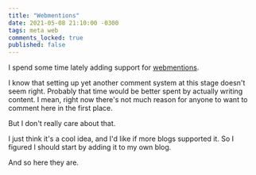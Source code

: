 ```yaml
---
title: "Webmentions"
date: 2021-05-08 21:10:00 -0300
tags: meta web
comments_locked: true
published: false
---
```


I spend some time lately adding support for [webmentions](https://webmention.net/).

I know that setting up yet another comment system at this stage doesn't seem right. Probably that time would be better spent by actually writing content. I mean, right now there's not much reason for anyone to want to comment here in the first place.

But I don't really care about that.

I just think it's a cool idea, and I'd like if more blogs supported it. So I figured I should start by adding it to my own blog. 

And so here they are.

<div style="display: none;">
    <a href="https://webmention.rocks/test/1">Test 1</a>
    <a href="https://webmention.rocks/test/2">Test 2</a>
    <a href="https://webmention.rocks/test/3">Test 3</a>
    <a href="https://webmention.rocks/test/4">Test 4</a>
    <a href="https://webmention.rocks/test/5">Test 5</a>
    <a href="https://webmention.rocks/test/6">Test 6</a>
    <a href="https://webmention.rocks/test/7">Test 7</a>
    <a href="https://webmention.rocks/test/8">Test 8</a>
    <a href="https://webmention.rocks/test/9">Test 9</a>
    <a href="https://webmention.rocks/test/10">Test 10</a>
    <a href="https://webmention.rocks/test/11">Test 11</a>
    <a href="https://webmention.rocks/test/12">Test 12</a>
    <a href="https://webmention.rocks/test/13">Test 13</a>
    <a href="https://webmention.rocks/test/14">Test 14</a>
    <a href="https://webmention.rocks/test/15">Test 15</a>
    <a href="https://webmention.rocks/test/16">Test 16</a>
    <a href="https://webmention.rocks/test/17">Test 17</a>
    <a href="https://webmention.rocks/test/18">Test 18</a>
    <a href="https://webmention.rocks/test/19">Test 19</a>
    <a href="https://webmention.rocks/test/20">Test 20</a>
    <a href="https://webmention.rocks/test/21">Test 21</a>
    <a href="https://webmention.rocks/test/22">Test 22</a>
    <a href="https://webmention.rocks/test/23/page">Test 23</a>
</div>
